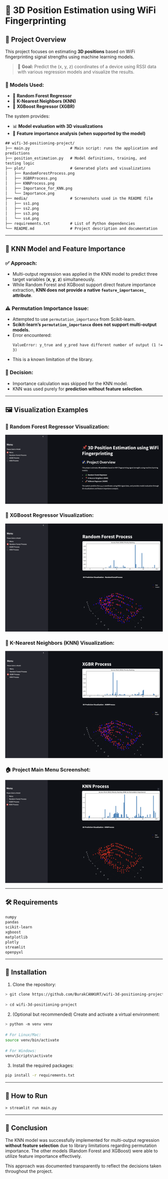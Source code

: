 
# 📌 3D Position Estimation using WiFi Fingerprinting


## 📌 Project Overview

This project focuses on estimating **3D positions** based on WiFi fingerprinting signal strengths using machine learning models.

> 🎯 **Goal:** Predict the (x, y, z) coordinates of a device using RSSI data with various regression models and visualize the results.

### 🧰 Models Used:
- 🎄 **Random Forest Regressor**
- 📍 **K-Nearest Neighbors (KNN)**
- 🚀 **XGBoost Regressor (XGBR)**

The system provides:
- 📊 **Model evaluation with 3D visualizations**
- 📌 **Feature importance analysis (when supported by the model)**  


```
## wifi-3d-positioning-project/
├── main.py                  # Main script: runs the application and predictions
├── position_estimation.py   # Model definitions, training, and testing logic
├── plot/                    # Generated plots and visualizations
│   ├── RandomForestProcess.png
│   ├── XGBRProcess.png
│   ├── KNNProcess.png
│   ├── Importance_for_KNN.png
│   └── Importance.png
├── media/                   # Screenshots used in the README file
│   ├── ss1.png
│   ├── ss2.png
│   ├── ss3.png
│   └── ss4.png
├── requirements.txt         # List of Python dependencies
└── README.md                # Project description and documentation

```

---

## 🎯 KNN Model and Feature Importance

### ✅ Approach:
- Multi-output regression was applied in the KNN model to predict three target variables (**x**, **y**, **z**) simultaneously.
- While Random Forest and XGBoost support direct feature importance extraction, **KNN does not provide a native `feature_importances_` attribute**.

### ⚠️ Permutation Importance Issue:
- Attempted to use `permutation_importance` from Scikit-learn.
- **Scikit-learn’s `permutation_importance` does not support multi-output models.**
- Error encountered:
  ```
  ValueError: y_true and y_pred have different number of output (1 != 3)
  ```
- This is a known limitation of the library.

### 🚩 Decision:
- Importance calculation was skipped for the KNN model.
- KNN was used purely for **prediction without feature selection**.

---

## 🖼️ Visualization Examples

### 🌲 Random Forest Regressor Visualization:
![Random Forest Visualization](./media/ss1.png)

### 🚀 XGBoost Regressor Visualization:
![XGBoost Visualization](./media/ss2.png)

### 📍 K-Nearest Neighbors (KNN) Visualization:
![KNN Visualization](./media/ss3.png)

### 🏠 Project Main Menu Screenshot:
![Project Overview](./media/ss4.png)

---

## 🛠️ Requirements
```plaintext
numpy
pandas
scikit-learn
xgboost
matplotlib
plotly
streamlit
openpyxl
```

---


## 📂 Installation

1. Clone the repository:
```bash
> git clone https://github.com/BurakCANKURT/wifi-3d-positioning-project.git

> cd wifi-3d-positioning-project
```

2. (Optional but recommended) Create and activate a virtual environment:
```bash
> python -m venv venv

# For Linux/Mac:
source venv/bin/activate

# For Windows:
venv\Scripts\activate
```

3. Install the required packages:
```bash
pip install -r requirements.txt
```

---
## 🚀 How to Run
```
> streamlit run main.py

```

---
## 🏁 Conclusion
The KNN model was successfully implemented for multi-output regression **without feature selection** due to library limitations regarding permutation importance. The other models (Random Forest and XGBoost) were able to utilize feature importance effectively.

This approach was documented transparently to reflect the decisions taken throughout the project.
